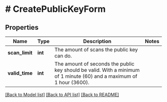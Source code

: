 # # CreatePublicKeyForm

## Properties

Name | Type | Description | Notes
------------ | ------------- | ------------- | -------------
**scan_limit** | **int** | The amount of scans the public key can do. | 
**valid_time** | **int** | The amount of seconds the public key should be valid. With a minimum of 1 minute (60) and a maximum of 1 hour (3600). | 

[[Back to Model list]](../../README.md#documentation-for-models) [[Back to API list]](../../README.md#documentation-for-api-endpoints) [[Back to README]](../../README.md)


